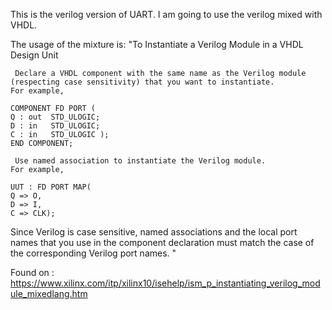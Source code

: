 This is the verilog version of UART. I am going to use the verilog mixed with VHDL.

The usage of the mixture is:
"To Instantiate a Verilog Module in a VHDL Design Unit

     Declare a VHDL component with the same name as the Verilog module (respecting case sensitivity) that you want to instantiate.
    For example,

    COMPONENT FD PORT (
    Q : out  STD_ULOGIC;
    D : in   STD_ULOGIC;
    C : in   STD_ULOGIC );
    END COMPONENT;

     Use named association to instantiate the Verilog module.
    For example,

    UUT : FD PORT MAP(
    Q => O,
    D => I,
    C => CLK);

Since Verilog is case sensitive, named associations and the local port names that you use in the component declaration must match the case of the corresponding Verilog port names. "

Found on : https://www.xilinx.com/itp/xilinx10/isehelp/ism_p_instantiating_verilog_module_mixedlang.htm

